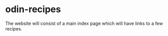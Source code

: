 # odin-recipes
The website will consist of a main index page which will have links to a few recipes.

